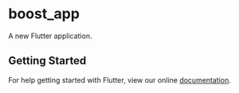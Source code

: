 # boost_app

A new Flutter application.

## Getting Started

For help getting started with Flutter, view our online
[documentation](https://flutter.io/).
